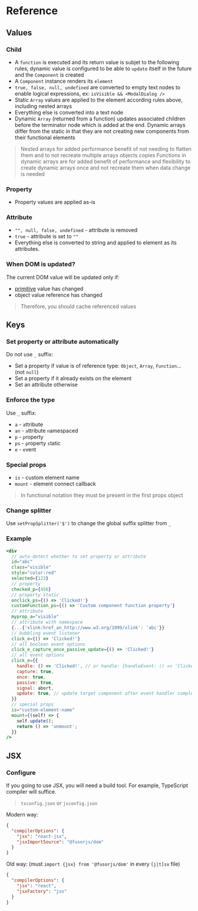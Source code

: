 # Reference

## Values

### Child

- A `function` is executed and its return value is subjet to the following rules, dynamic value is configured to be able to `update` itself in the future and the `Component` is created
- A `Component` instance renders its `element`
- `true, false, null, undefined` are converted to empty text nodes to enable logical expressions, ex: `isVisible && <ModalDialog />`
- Static `Array` values are applied to the element according rules above, including nested arrays
- Everything else is converted into a text node
- Dynamic `Array` (returned from a function) updates associated children before the terminator node which is added at the end. Dynamic arrays differ from the static in that they are not creating new components from their functional elements

> Nested arrays for added performance benefit of not needing to flatten them and to not recreate multiple arrays objects copies
> Functions in dynamic arrays are for added benefit of performance and flexibility to create dynamic arrays once and not recreate them when data change is needed

### Property

- Property values are applied as-is

### Attribute

- `"", null, false, undefined` - attribute is removed
- `true` - attribute is set to `""`
- Everything else is converted to string and applied to element as its attributes.

### When DOM is updated?

The current DOM value will be updated only if:

- [primitive](https://developer.mozilla.org/en-US/docs/Web/JavaScript/Data_structures#primitive_values) value has changed
- object value reference has changed

> Therefore, you should cache referenced values

## Keys

### Set property or attribute automatically

Do not use `_` suffix:

- Set a property if value is of reference type: `Object`, `Array`, `Function`... (not `null`)
- Set a property if it already exists on the element
- Set an attribute otherwise

### Enforce the type

Use `_` suffix:

- `a` - `a`ttribute
- `an` - `a`ttribute `n`amespaced
- `p` - `p`roperty
- `ps` - `p`roperty `s`tatic
- `e` - `e`vent

### Special props

- `is` - custom element name
- `mount` - element connect callback

> In functional notation they must be present in the first props object

### Change splitter

Use `setPropSplitter('$')` to change the global suffix splitter from `_`

### Example

```jsx
<div
  // auto-detect whether to set property or attribute
  id="abc"
  class="visible"
  style="color:red"
  selected={123}
  // property
  checked_p={456}
  // property static
  onclick_ps={() => 'Clicked!'}
  customFunction_ps={() => 'Custom component function property'}
  // attribute
  myprop_a="visible"
  // attribute with namespace
  {...{'xlink:href_an_http://www.w3.org/1999/xlink': 'abc'}}
  // bubbling event listener
  click_e={() => 'Clicked!'}
  // all boolean event options
  click_e_capture_once_passive_update={() => 'Clicked!'}
  // all event options
  click_e={{
    handle: () => 'Clicked!', // or handle: {handleEvent: () => 'Clicked!'},
    capture: true,
    once: true,
    passive: true,
    signal: abort,
    update: true, // update target component after event handler completes
  }}
  // special props
  is="custom-element-name"
  mount={(self) => {
    self.update();
    return () => 'unmount';
  }}
/>
```

## JSX

### Configure

If you going to use JSX, you will need a build tool. For example, TypeScript compiler will suffice.

> `tsconfig.json` or `jsconfig.json`

Modern way:

```json
{
  "compilerOptions": {
    "jsx": "react-jsx",
    "jsxImportSource": "@fusorjs/dom"
  }
}
```

Old way: (must `import {jsx} from '@fusorjs/dom'` in every `[j|t]sx` file)

```json
{
  "compilerOptions": {
    "jsx": "react",
    "jsxFactory": "jsx"
  }
}
```
